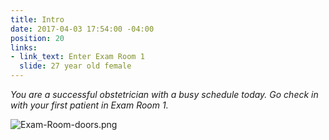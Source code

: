 ```yaml
---
title: Intro
date: 2017-04-03 17:54:00 -04:00
position: 20
links:
- link_text: Enter Exam Room 1
  slide: 27 year old female
---
```


*You are a successful obstetrician with a busy schedule today. Go check in with your first patient in Exam Room 1.*

![Exam-Room-doors.png](/uploads/Exam-Room-doors.png)
